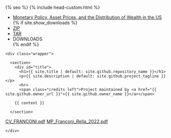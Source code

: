 <html lang="{{ site.lang | default: "en-UK" }}">
  <head>
    <meta charset="utf-8">
    <meta http-equiv="X-UA-Compatible" content="IE=edge">

{% seo %}
    <link rel="stylesheet" href="{{ '/assets/css/style.css?v=' | append: MP_Franconi_Rella_2022.pdf | relative_url }}">
    <script src="https://code.jquery.com/jquery-1.12.4.min.js" integrity="sha256-ZosEbRLbNQzLpnKIkEdrPv7lOy9C27hHQ+Xp8a4MxAQ=" crossorigin="anonymous"></script>
    <script src="{{ '/assets/js/respond.js' | relative_url }}"></script>
    <!--[if lt IE 9]>
      <script src="//html5shiv.googlecode.com/svn/trunk/html5.js"></script>
    <![endif]-->
    <!--[if lt IE 8]>
    <link rel="stylesheet" href="{{ '/assets/css/ie.css' | relative_url }}">
    <![endif]-->
    <meta name="viewport" content="width=device-width, initial-scale=1, user-scalable=no">
    {% include head-custom.html %}
  </head>
  <body>
      <div id="header">
        <nav>
          <ul>
            <li class="fork"><a href="{{ [site.github.repository_url](https://github.com/afranconi/afranconi.github.io/blob/2c9556242b34321b08df7636c3ee8658be4b9546/MP_Franconi_Rella_2022.pdf) }}"> Monetary Policy, Asset Prices, and the Distribution of Wealth in the US</a></li>
            {% if site.show_downloads %}
              <li class="downloads"><a href="{{ site.github.zip_url }}">ZIP</a></li>
              <li class="downloads"><a href="{{ site.github.tar_url }}">TAR</a></li>
              <li class="title">DOWNLOADS</li>
            {% endif %}
          </ul>
        </nav>
      </div><!-- end header -->

    <div class="wrapper">

      <section>
        <div id="title">
          <h1>{{ site.title | default: site.github.repository_name }}</h1>
          <p>{{ site.description | default: site.github.project_tagline }}</p>
          <hr>
          <span class="credits left">Project maintained by <a href="{{ site.github.owner_url }}">{{ site.github.owner_name }}</a></span>

        {{ content }}

      </section>
[CV_FRANCONI.pdf](https://github.com/afranconi/afranconi.github.io/files/10056294/CV_FRANCONI.pdf)
[MP_Franconi_Rella_2022.pdf](https://github.com/afranconi/afranconi.github.io/files/10056296/MP_Franconi_Rella_2022.pdf)

    </div>
  </body>
</html>
